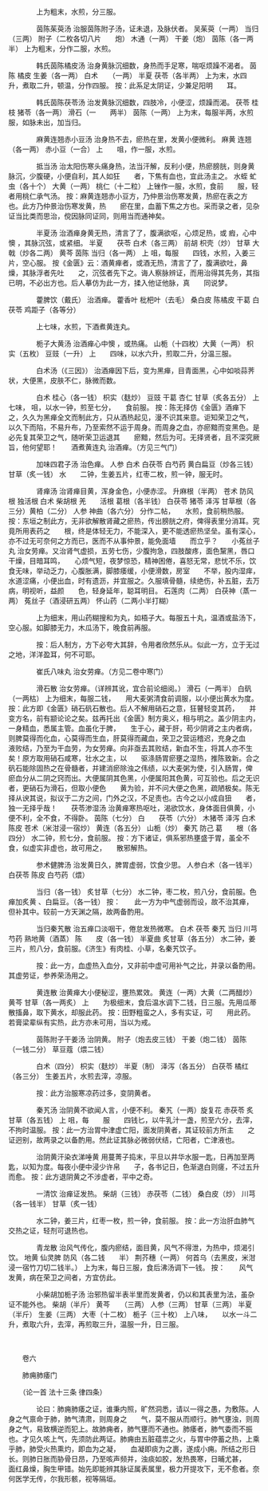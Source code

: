 <!-- { "loadSidebar": true } -->
　　　　上为粗末，水煎，分三服。

　　　　茵陈茱萸汤 治服茵陈附子汤，证未退，及脉伏者。 吴茱萸（一两） 当归（三两） 附子（二枚各切八片　　炮） 木通（一两） 干姜（炮） 茵陈（各一两半） 上为粗末，分作二服，水煎。

　　　　韩氏茵陈橘皮汤 治身黄脉沉细数，身热而手足寒，喘呕烦躁不渴者。 茵陈 橘皮 生姜（各一两） 白术　　（一两） 半夏 茯苓（各半两） 上为末，水四升，煮取二升，顿温，分作四服。 按：此系足太阴证，少兼足阳明　　耳。

　　　　韩氏茵陈茯苓汤 治发黄脉沉细数，四肢冷，小便涩，烦躁而渴。 茯苓 桂枝 猪苓（各一两） 滑石（一　　两半） 茵陈（一两） 上为末，每服半两，水煎服，如脉未出，加当归。

　　　　麻黄连翘赤小豆汤 治身热不去，瘀热在里，发黄小便微利。 麻黄 连翘（各一两） 赤小豆（一合） 上　　咀，作一服，水煎。

　　　　抵当汤 治太阳伤寒头痛身热，法当汗解，反利小便，热瘀膀胱，则身黄脉沉，少腹硬，小便自利，其人如狂　　者，下焦有血也，宜此汤主之。 水蛭 虻虫（各十个） 大黄（一两） 桃仁（十二粒） 上锉作一服，水煎，食前　　服，轻者用桃仁承气汤。 按：麻黄连翘赤小豆方，乃仲景治伤寒发黄，热瘀在表之方也。此方乃仲景治伤寒发黄，热　　瘀在里，血蓄下焦之方也。采而录之者，见杂证当比类而思治，傥因脉同证同，则用当而通神矣。

　　　　半夏汤 治酒瘅身黄无热，清言了了，腹满欲呕，心烦足热，或 瘕，心中懊 ，其脉沉弦，或紧细。 半夏　　茯苓 白术（各三两） 前胡 枳壳（炒） 甘草 大戟（炒各二两） 黄芩 茵陈 当归（各一两） 上 咀，每服　　四钱，水煎，入姜三片，空心服。 按《金匮》云：酒黄瘅者，或酒无热，清言了了，腹满欲吐，鼻燥，其脉浮者先吐　　之，沉弦者先下之。诲人察脉辨证，而用治得其先务，其指已明，不必出方也。后人摹仿为此一方，揉入他证他脉，真　　同说梦。

　　　　藿脾饮（戴氏） 治酒瘅。 藿香叶 枇杷叶（去毛） 桑白皮 陈橘皮 干葛 白茯苓 鸡距子（各等分）

　　　　上七味，水煎，下酒煮黄连丸。

　　　　栀子大黄汤 治酒瘅心中懊 ，或热痛。 山栀（十四枚）大黄（一两） 枳实（五枚） 豆豉（一升） 上　　四味，以水六升，煎取二升，分温三服。

　　　　白术汤（《三因》） 治酒瘅因下后，变为黑瘅，目青面黑，心中如啖蒜荠状，大便黑，皮肤不仁，脉微而数。

　　　　白术 桂心（各一钱） 枳实（麸炒） 豆豉 干葛 杏仁 甘草（炙各五分） 上七味， 咀，以水一钟，煎至七分，　　食前服。 按：陈无择仿《金匮》酒瘅下之，久久为黑瘅全文而制此方，只从酒热起见，漫不识其来意。讵知荣卫之气，　　以久下而陷，不易升布，乃至索然不运于周身。而周身之血，亦瘀黯而变黑色。是必先复其荣卫之气，随听荣卫运退其　　瘀黯，然后为可。无择贤者，且不深究厥旨，他何望耶！　　酒煮黄连丸 治酒瘅。（方见三气门）

　　　　加味四君子汤 治色瘅。 人参 白术 白茯苓 白芍药 黄白扁豆（炒各三钱） 甘草（炙一钱） 水　　二钟，生姜五片，红枣二枚，煎一钟，服无时。

　　　　肾瘅汤 治肾瘅目黄，浑身金色，小便赤涩。 升麻根（半两） 苍术 防风根 独活根 白术 柴胡根 羌　　活根 葛根（各半钱） 白茯苓 猪苓 泽泻 甘草根（各三分）黄柏（二分） 人参 神曲（各六分） 分作二帖，　　水煎，食前稍热服。 按：东垣之制此方，无非欲解散肾藏之瘀热，传出膀胱之府，俾得表里分消耳。究竟所用表药之　　根，终是体轻无力，不能深入，更不能透瘀热坚垒。虽有深心，亦不过无可奈何之方而已，医而不从事仲景，能免面墙　　而立乎？　　小菟丝子丸 治女劳瘅。又治肾气虚损，五劳七伤，少腹拘急，四肢酸疼，面色黧黑，唇口干燥，目暗耳鸣，　　心烦气短，夜梦惊恐，精神困倦，喜怒无常，悲忧不乐，饮食无味，举动乏力，心腹胀满，脚膝痿缓，小便滑数，房室　　不举，股内湿痒，水道涩痛，小便出血，时有遗沥，并宜服之。久服填骨髓，续绝伤，补五脏，去万病，明视听，益颜　　色，轻身延年，聪耳明目。 石莲肉（二两） 白茯神（蒸一两） 菟丝子（酒浸研五两） 怀山药（二两小半打糊）

　　　　上为细末，用山药糊搜和为丸，如梧子大。每服五十丸，温酒或盐汤下，空心服。如脚膝无力，木瓜汤下，晚食前再服。

　　　　按：后人制方，方下必夸大其辞，令用者欣然乐从。似此一方，立于无过之地，洋洋盈耳，何不可耶。

　　　　崔氏八味丸 治女劳瘅。（方见二卷中寒门）

　　　　滑石散 治女劳瘅。（详辨其讹，宜合前论细阅。） 滑石（一两半） 白矾（一两枯） 上为细末，每服二钱，　　用大麦粥清食前调服，以小便出黄水为度。 按：此方即《金匮》硝石矾石散也。后人不解用硝石之意，狂瞽轻变其药，　　并变方名，前有颛论论之矣。兹再托出《金匮》制方奥义，相与明之。盖少阴主内，一身精血，悉属主管。血虽化于脾，　　生于心，藏于肝，苟少阴肾之主内者病，则脾莫得而化血，心莫得而生血，肝莫得而藏血，荣卫之营运稽迟，充身之血　　液败结，乃至为干血劳，为女劳瘅。向非亟去其败结，新血不生，将其人亦不生矣！原方取用硝石咸寒，壮水之主，以　　驱涤肠胃瘀壅之湿热，推陈致新。合之矾石能除固热之在骨髓者，并建消瘀除浊之伟绩，以大麦粥为使，引入肠胃，俾　　瘀血分从二阴之窍而出。大便属阴其色黑，小便属阳其色黄，可互验也。后之无识者，更硝石为滑石，但取小便色　　黄为验，并不问大便之色黑，疏陋极矣。陈无择从谀其说，拟议于二方之间，门外之汉，不足责也。古今之以小成自狃　　者，独一无择乎哉！　　茯苓渗湿汤 治黄瘅寒热呕吐，渴欲饮水，身体面目俱黄，小便不利，全不食，不得卧。 茵陈（七分） 白　　茯苓（六分） 木猪苓 泽泻 白术 陈皮 苍术（米泔浸一宿炒） 黄连（各五分） 山栀（炒） 秦艽 防己 葛　　根（各四分） 水二钟，煎七分，食前服。 按：方下诸证，俱系邪热壅盛于胃，虽全不食，似虚实非虚也，故可用之，　　散邪解热。

　　　　参术健脾汤 治发黄日久，脾胃虚弱，饮食少思。 人参白术（各一钱半） 白茯苓 陈皮 白芍药（煨）

　　　　当归（各一钱） 炙甘草（七分） 水二钟，枣二枚，煎八分，食前服。色瘅加炙黄 、白扁豆。（各一钱） 按：　　此一方为中气虚弱而设，故不治其瘅，但补其中。较前一方天渊之隔，故两备酌用。

　　　　当归秦艽散 治五瘅口淡咽干，倦怠发热微寒。 白术 茯苓 秦艽 当归 川芎 芍药 熟地黄（酒蒸） 陈　　皮（各一钱） 半夏曲 炙甘草（各五分） 水二钟，姜三片，煎八分，食前服。《济生》有肉桂、小草，名秦艽饮子。

　　　　按：此一方，血虚热入血分，又非前中虚可用补气之比，并录以备酌用。其虚劳证，参养荣汤用之。

　　　　黄连散 治黄瘅大小便秘涩，壅热累效。 黄连（一两）大黄（二两醋炒） 黄芩 甘草（各一两炙） 上　　为极细末，食后温水调下二钱，日三服。先用瓜蒂散搐鼻，取下黄水，却服此药。 按：田野粗蛮之人，多有实证，可　　用此药。若膏梁辈纵有实热，此方亦未可用，当以为戒。

　　　　茵陈附子干姜汤 治阴黄。 附子（炮去皮三钱） 干姜（炮二钱） 茵陈（一钱二分） 草豆蔻（煨二钱）

　　　　白术（四分） 枳实（麸炒） 半夏（制） 泽泻（各五分） 白茯苓 橘红（各三分） 生姜五片，水煎去滓，凉服。

　　　　按：此方治服寒凉药过多，变阴黄者。

　　　　秦艽汤 治阴黄不欲闻人言，小便不利。 秦艽（一两）旋复花 赤茯苓 炙甘草（各五钱） 上 咀，每　　服　　四钱匕，以牛乳汁一盏，煎至六分，去滓，不拘时温服。 按：此一方治胃中津虚亡阳，面发阴黄者，其证较前方所主　　之证迥别，故两录之以备酌用。然此证其脉必微弱伏结，亡阳者，亡津液也。

　　　　治阴黄汗染衣涕唾黄 用蔓菁子捣末，平旦以井华水服一匙，日再加至两匙，以知为度。每夜小便中浸少许帛　　子，各书记日，色渐退白则瘥，不过五升而愈。 按：此方退阴黄之不涉虚者，平中之奇。

　　　　一清饮 治瘅证发热。 柴胡（三钱） 赤茯苓（二钱） 桑白皮（炒） 川芎（各一钱半） 甘草（炙一钱）

　　　　水二钟，姜三片，红枣一枚，煎一钟，食前服。 按：此一方治肝血肺气交热之证，轻剂可退热也。

　　　　青龙散 治风气传化，腹内瘀结，面目黄，风气不得泄，为热中，烦渴引饮。 地黄 仙灵脾 防风（各二钱　　半） 荆芥穗（一两） 何首乌（去黑皮，米泔浸一宿竹刀切二钱半。） 上为末，每日三服，食后沸汤调下一钱。 按：　　风气发黄，病在荣卫之间者，方宜仿此。

　　　　小柴胡加栀子汤 治邪热留半表半里而发黄者，仍以和其表里为法，虽杂证不能外也。 柴胡（半斤） 黄芩　　（三两） 人参（三两） 甘草（三两） 半夏（半斤） 生姜（三两） 大枣（十二枚） 栀子（三十枚） 上八味，　　以水一斗二升，煮取六升，去滓，再煎取三升，温服一升，日三服。

　　　　

　　卷六　　

　　肺痈肺痿门　　

　　（论一首 法十三条 律四条）

　　　　论曰：肺痈肺痿之证，谁秉内照，旷然洞悉，请以一得之愚，为敷陈。人身之气禀命于肺，肺气清肃，则周身之　　气，莫不服从而顺行。肺气壅浊，则周身之气，易致横逆而犯上。故肺痈者，肺气壅而不通也。肺痿者，肺气委而不振　　也。才见久咳上气，先须防此两证。肺痈由五脏蕴祟之火，与胃中停蓄之热，上乘乎肺，肺受火热熏灼，即血为之凝，　　血凝即痰为之裹，遂成小痈。所结之形日长。则肺日胀而胁骨日昂，乃至咳声频并，浊痰如胶，发热畏寒，日晡尤甚，　　面红鼻燥，胸生甲错。始先即能辨其脉证属表属里，极力开提攻下，无不愈者。奈何医学无传，尔我形骸，视等隔垣。

